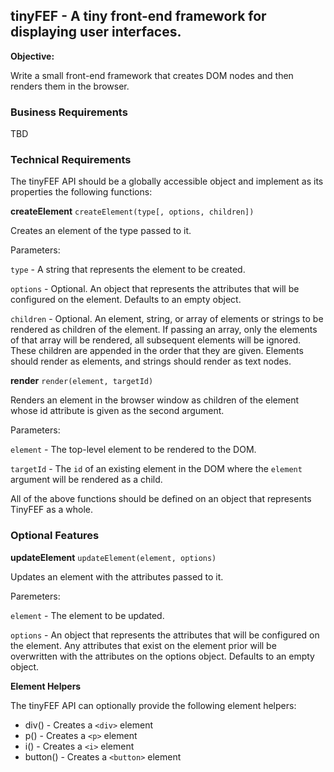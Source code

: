 ## tinyFEF - A tiny front-end framework for displaying user interfaces.

**Objective:** 

Write a small front-end framework that creates DOM nodes and then renders them in the browser.

### Business Requirements

TBD

### Technical Requirements

The tinyFEF API should be a globally accessible object and implement as its properties the following functions:

**createElement** `createElement(type[, options, children])`
<!-- function createDOMNode(elementType [,options,children]){
  var element = document.createElement(elementType);
  var arrayOfKeys = Object.keys(options);
  arrayOfKeys.forEach(function iterator(key){
    elements.setAttribute(key, options[key]);
  })
  appendChild(children)
  return element;
} -->

Creates an element of the type passed to it.

Parameters:

`type` - A string that represents the element to be created.

`options` - Optional. An object that represents the attributes that will be configured on the element. Defaults to an empty object.

`children` - Optional. An element, string, or array of elements or strings to be rendered as children of the element. If passing an array, only the elements of that array will be rendered, all subsequent elements will be ignored. These children are appended in the order that they are given. Elements should render as elements, and strings should render as text nodes.

**render** `render(element, targetId)`
<!-- function renderElement(element,targetID){
  document.targetID.appendChild(element);
} -->
Renders an element in the browser window as children of the element whose id attribute is given as the second argument.

Parameters:

`element` - The top-level element to be rendered to the DOM.

`targetId` - The `id` of an existing element in the DOM where the `element` argument will be rendered as a child.

All of the above functions should be defined on an object that represents TinyFEF as a whole.

### Optional Features

**updateElement** `updateElement(element, options)`

Updates an element with the attributes passed to it.

Paremeters:

`element` - The element to be updated.

`options` - An object that represents the attributes that will be configured on the element. Any attributes that exist on the element prior will be overwritten with the attributes on the options object. Defaults to an empty object.

**Element Helpers**

The tinyFEF API can optionally provide the following element helpers:

- div() - Creates a `<div>` element
- p() - Creates a `<p>` element
- i() - Creates a `<i>` element
- button() - Creates a `<button>` element